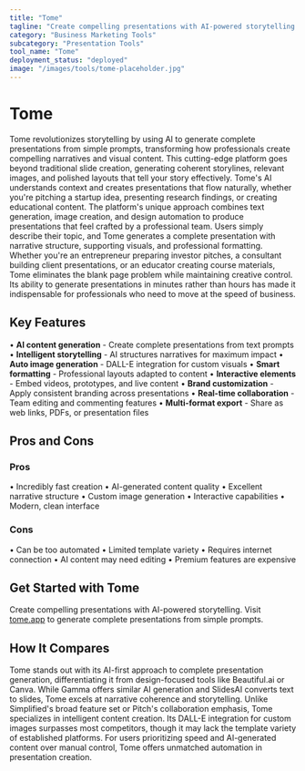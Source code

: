 ```yaml
---
title: "Tome"
tagline: "Create compelling presentations with AI-powered storytelling. Visit [tome.app](https://tome.app) to generate complete presentations from simple prompt..."
category: "Business Marketing Tools"
subcategory: "Presentation Tools"
tool_name: "Tome"
deployment_status: "deployed"
image: "/images/tools/tome-placeholder.jpg"
---
```


# Tome

Tome revolutionizes storytelling by using AI to generate complete presentations from simple prompts, transforming how professionals create compelling narratives and visual content. This cutting-edge platform goes beyond traditional slide creation, generating coherent storylines, relevant images, and polished layouts that tell your story effectively. Tome's AI understands context and creates presentations that flow naturally, whether you're pitching a startup idea, presenting research findings, or creating educational content. The platform's unique approach combines text generation, image creation, and design automation to produce presentations that feel crafted by a professional team. Users simply describe their topic, and Tome generates a complete presentation with narrative structure, supporting visuals, and professional formatting. Whether you're an entrepreneur preparing investor pitches, a consultant building client presentations, or an educator creating course materials, Tome eliminates the blank page problem while maintaining creative control. Its ability to generate presentations in minutes rather than hours has made it indispensable for professionals who need to move at the speed of business.

## Key Features

• **AI content generation** - Create complete presentations from text prompts
• **Intelligent storytelling** - AI structures narratives for maximum impact
• **Auto image generation** - DALL-E integration for custom visuals
• **Smart formatting** - Professional layouts adapted to content
• **Interactive elements** - Embed videos, prototypes, and live content
• **Brand customization** - Apply consistent branding across presentations
• **Real-time collaboration** - Team editing and commenting features
• **Multi-format export** - Share as web links, PDFs, or presentation files

## Pros and Cons

### Pros
• Incredibly fast creation
• AI-generated content quality
• Excellent narrative structure
• Custom image generation
• Interactive capabilities
• Modern, clean interface

### Cons
• Can be too automated
• Limited template variety
• Requires internet connection
• AI content may need editing
• Premium features are expensive

## Get Started with Tome

Create compelling presentations with AI-powered storytelling. Visit [tome.app](https://tome.app) to generate complete presentations from simple prompts.

## How It Compares

Tome stands out with its AI-first approach to complete presentation generation, differentiating it from design-focused tools like Beautiful.ai or Canva. While Gamma offers similar AI generation and SlidesAI converts text to slides, Tome excels at narrative coherence and storytelling. Unlike Simplified's broad feature set or Pitch's collaboration emphasis, Tome specializes in intelligent content creation. Its DALL-E integration for custom images surpasses most competitors, though it may lack the template variety of established platforms. For users prioritizing speed and AI-generated content over manual control, Tome offers unmatched automation in presentation creation.